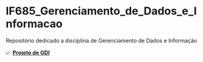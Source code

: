 # IF685_Gerenciamento_de_Dados_e_Informacao
Repositório dedicado a disciplina de Gerenciamento de Dados e Informação

📈 **[Projeto de GDI](https://github.com/ribeirowski/Projeto-de-GDI)**
